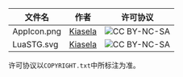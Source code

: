 | 文件名          | 作者                                             | 许可协议                                                                |
|--------------|------------------------------------------------|---------------------------------------------------------------------|
| AppIcon.png  | [Kiasela](https://www.pixiv.net/users/7278743) | ![CC BY-NC-SA](https://licensebuttons.net/l/by-nc-sa/3.0/88x31.png) |
 | LuaSTG.svg   | [Kiasela](https://www.pixiv.net/users/7278743) | ![CC BY-NC-SA](https://licensebuttons.net/l/by-nc-sa/3.0/88x31.png) |

许可协议以`COPYRIGHT.txt`中所标注为准。
